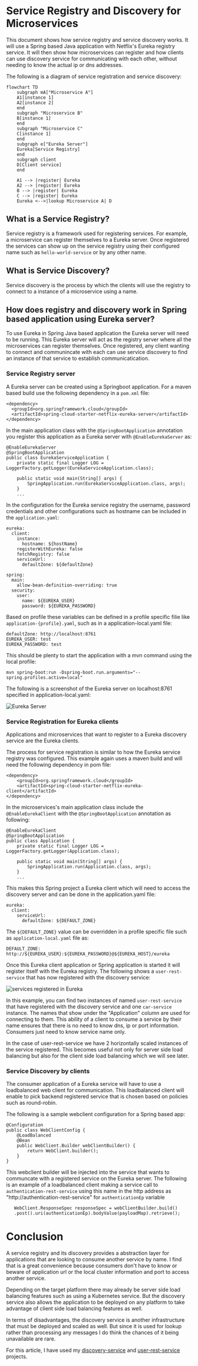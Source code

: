 # Service Registry and Discovery for Microservices
This document shows how service registry and service discovery works.  It will use a Spring based Java application with Netflix's Eureka registry service.   It will then show how microservices can register and how clients can use discovery service for communicating with each other, without needing to know the actual ip or dns addresses.

The following is a diagram of service registration and service discovery:

```mermaid
flowchart TD       
    subgraph mA["Microservice A"]
    A1[instance 1]
    A2[instance 2]
    end
    subgraph "Microservice B"
    B[instance 1]
    end
    subgraph "Microservice C"
    C[instance 1]
    end
    subgraph e["Eureka Server"]
    Eureka[Service Registry]
    end
    subgraph client
    D[Client service] 
    end

    A1 --> |register| Eureka
    A2 --> |register| Eureka
    B --> |register| Eureka
    C --> |register| Eureka
    Eureka <-->|lookup Microservice A| D

``` 


## What is a Service Registry?
Service registry is a framework used for registering services.  For example, a microservice can register themselves to a Eureka server.  Once registered the services can show up on the service registry using their configured name such as `hello-world-service` or by any other name. 

## What is Service Discovery?
Service discovery is the process by which the clients will use the registry to connect to a instance of a microservice using a name.


## How does registry and discovery work in Spring based application using Eureka server?
To use Eureka in Spring Java based application the Eureka server will need to be running.  This Eureka server will act as the registry server where all the microservices can register themselves.  Once registered, any client wanting to connect and communincate with each can use service discovery to find an instance of that service to establish communicatication.  

### Service Registry server
A Eureka server can be created using a Springboot application.  For a maven based build use the following dependency in a `pom.xml` file:

```
<dependency>
  <groupId>org.springframework.cloud</groupId>
  <artifactId>spring-cloud-starter-netflix-eureka-server</artifactId>
</dependency>
```

In the main application class with the `@SpringBootApplication` annotation you register this application as a Eureka server with `@EnableEurekaServer` as:

```
@EnableEurekaServer
@SpringBootApplication
public class EurekaServiceApplication {
	private static final Logger LOG = LoggerFactory.getLogger(EurekaServiceApplication.class);
    
    public static void main(String[] args) {
		SpringApplication.run(EurekaServiceApplication.class, args);
	}
    ...
```

In the configuration for the Eureka service registry the username, password credentials and other configurations such as hostname can be included in the `application.yaml`:
```
eureka:
  client:
    instance:
      hostname: ${hostName}
    registerWithEureka: false
    fetchRegistry: false
    serviceUrl:
      defaultZone: ${defaultZone}

spring:
  main:
    allow-bean-definition-overriding: true
  security:
    user:
      name: ${EUREKA_USER}
      password: ${EUREKA_PASSWORD}
```      

Based on profile these variables can be defined in a profile specific filie like `application-{profile}.yaml`, such as in a application-local.yaml file:
```
defaultZone: http://localhost:8761
EUREKA_USER: test
EUREKA_PASSWORD: test
```


This should be plenty to start the application with a mvn command using the local profile:

```mvn spring-boot:run -Dspring-boot.run.arguments="--spring.profiles.active=local"```

The following is a screenshot of the Eureka server on localhost:8761 specified in application-local.yaml:


![Eureka Server](images/eureka-startup.png)

### Service Registration for Eureka clients
Applications and microservices that want to register to a Eureka discovery service  are the Eureka clients.  

The process for service registration is similar to how the Eureka service registry was configured.  This example again uses a maven build and will need the following dependency in pom file:
```
<dependency>
    <groupId>org.springframework.cloud</groupId>
    <artifactId>spring-cloud-starter-netflix-eureka-client</artifactId>
</dependency>
```

In the microservices's main application class include the `@EnableEurekaClient` with the  `@SpringBootApplication` annotation as following:

```
@EnableEurekaClient
@SpringBootApplication
public class Application {
	private static final Logger LOG = LoggerFactory.getLogger(Application.class);
    
    public static void main(String[] args) {
		SpringApplication.run(Application.class, args);
	}
    ...
```

This makes this Spring project a Eureka client which will need to access the discovery server and can be done in the application.yaml file:

```
eureka:
  client:
    serviceUrl:
      defaultZone: ${DEFAULT_ZONE}
```

The `${DEFAULT_ZONE}` value can be overridden in a profile specific file such as `application-local.yaml` file as:

```
DEFAULT_ZONE: http://${EUREKA_USER}:${EUREKA_PASSWORD}@${EUREKA_HOST}/eureka
```
Once this Eureka client application or Spring application is started it will register itself with the Eureka registry.  The following shows a `user-rest-service` that has now registered with the discovery service:

![services registered in Eureka](images/eureka-service-registered.png)

In this example, you can find two instances of named `user-rest-service` that have registered with the discovery service and one `car-service` instance.  The names that show under the "Application" column are used for connecting to them.  This ability of a client to consume a service by their name ensures that there is no need to know  dns, ip or port information.  Consumers just need to know service name only.  

In the case of user-rest-service we have 2 horizontally scaled instances of the service registered.  This becomes useful not only for server side load balancing but also for the client side load balancing which we will see later.


### Service Discovery by clients
The consumer application of a Eureka service will have to use a loadbalanced web client for communication.  This loadbalanced client will enable to pick backend registered service that is chosen based on policies such as round-robin.  

The following is a sample webclient configuration for a Spring based app:

```
@Configuration
public class WebClientConfig {
    @LoadBalanced
    @Bean
    public WebClient.Builder webClientBuilder() {
        return WebClient.builder();
    }
}
```

This webclient builder will be injected into the service that wants to communcate with a registered service on the Eureka server. The following is an example of a loadbalanced client making a service call to `authentication-rest-service` using this name in the http address as "http://authentication-rest-service" for `authenticationEp` variable

```
   WebClient.ResponseSpec responseSpec = webClientBuilder.build()
   .post().uri(authenticationEp).bodyValue(payloadMap).retrieve();
```                            


# Conclusion
A service registry and its discovery provides a abstraction layer for applications that are looking to consume another service by name.  I find that is a great convenience because consumers don't have to know or beware of application url or the local cluster information and port to access another service.  

Depending on the target platform there may already be server side load balancing features such as using a Kubernetes service.  But the discovery service also allows the application to be deployed on any platform to take advantage of client side load balancing features as well.

In terms of disadvantages, the discovery service is another infrastructure that must be deployed and scaled as well.  But since it is used for lookup rather than processing any messages I do think the chances of it being unavailable are rare.

For this article, I have used my [discovery-service](https://github.com/sonamsamdupkhangsar/discovery-service) and [user-rest-service](https://github.com/sonamsamdupkhangsar/user-rest-service) projects.
